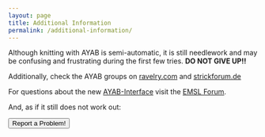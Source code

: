 ```yaml
---
layout: page
title: Additional Information
permalink: /additional-information/
---
```


Although knitting with AYAB is semi-automatic, it is still needlework and may be confusing and frustrating during the first few tries. **DO NOT GIVE UP!!**

Additionally, check the AYAB groups on [ravelry.com](http://ravelry.com) and [strickforum.de](http://strickforum.de)

For questions about the new [AYAB-Interface](/ayab-interface) visit the [EMSL Forum](http://forum.evilmadscientist.com/categories/ayab-all-yarns-are-beautiful).

And, as if it still does not work out: 

<p><a href="mailto:info@ayab-knitting.com"><button type="button" class="btn btn-lg btn-primary">Report a Problem!</button></a></p>